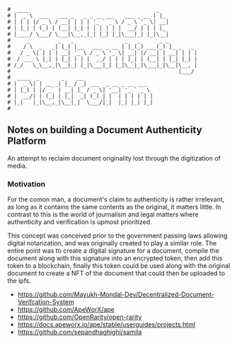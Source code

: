 ```text
#  ____                                        _
# |  _ \  ___   ___ _   _ _ __ ___   ___ _ __ | |_
# | | | |/ _ \ / __| | | | '_ ` _ \ / _ \ '_ \| __|
# | |_| | (_) | (__| |_| | | | | | |  __/ | | | |_
# |____/ \___/ \___|\__,_|_| |_| |_|\___|_| |_|\__|
#     _         _   _                _   _      _ _
#    / \  _   _| |_| |__   ___ _ __ | |_(_) ___(_) |_ _   _
#   / _ \| | | | __| '_ \ / _ \ '_ \| __| |/ __| | __| | | |
#  / ___ \ |_| | |_| | | |  __/ | | | |_| | (__| | |_| |_| |
# /_/   \_\__,_|\__|_| |_|\___|_| |_|\__|_|\___|_|\__|\__, |
#                                                     |___/
#  ____  _       _    __
# |  _ \| | __ _| |_ / _| ___  _ __ _ __ ___
# | |_) | |/ _` | __| |_ / _ \| '__| '_ ` _ \
# |  __/| | (_| | |_|  _| (_) | |  | | | | | |
# |_|   |_|\__,_|\__|_|  \___/|_|  |_| |_| |_|
#
```

## Notes on building a Document Authenticity Platform

An attempt to reclaim document originality lost through the digitization of media.

### Motivation

For the comon man, a document's claim to authenticity is rather irrelevant, as long as it contains the same
contents as the original, it matters little. In contrast to this is the world of journalism and legal matters
where authenticity and verification is upmost prioritized. 

This concept was conceived prior to the government passing laws allowing digital notarization, and was
originally created to play a similar role. The entire point was to create a digital signature for a document,
compile the document along with this signature into an encrypted token, then add this token to a blockchain,
finally this token could be used along with the original document to create a NFT of the document that could
then be uploaded to the ipfs.

- https://github.com/Mayukh-Mondal-Dev/Decentralized-Document-Verifcation-System
- https://github.com/ApeWorX/ape
- https://github.com/OpenRarity/open-rarity
- https://docs.apeworx.io/ape/stable/userguides/projects.html
- https://github.com/sepandhaghighi/samila
